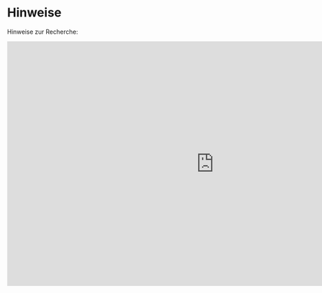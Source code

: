 # Hinweise

Hinweise zur Recherche:

<iframe src="https://docs.google.com/presentation/d/e/2PACX-1vQxzebB_8RLUaL6ej_zWIZEEd-rNuoxt3Cdg8DClEYFIBUTK61eazwKVmtcuOei7kCALY0Co1BBaWgZ/embed?start=false&loop=false&delayms=3000" frameborder="0" width="960" height="569" allowfullscreen="true" mozallowfullscreen="true" webkitallowfullscreen="true"></iframe>
